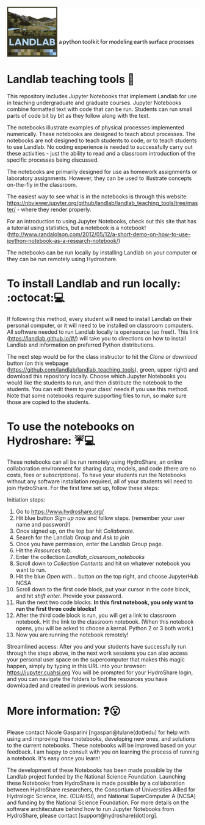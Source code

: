 
[![Landlab header](./landlab_header.png)](http://landlab.github.io)

# Landlab teaching tools :raising_hand:

This repository includes Jupyter Notebooks that implement Landlab for use in teaching undergraduate and graduate courses. Jupyter Notebooks combine formatted text with code that can be run. Students can run small parts of code bit by bit as they follow along with the text.

The notebooks illustrate examples of physical processes implemented numerically. These notebooks are designed to teach about processes. The notebooks are not designed to teach students to code, or to teach students to use Landlab. No coding experience is needed to successfully carry out these activities - just the ability to read and a classroom introduction of the specific processes being discussed.

The notebooks are primarily designed for use as homework assignments or laboratory assignments. However, they can be used to illustrate concepts on-the-fly in the classroom.

The easiest way to see what is in the notebooks is through this website: https://nbviewer.jupyter.org/github/landlab/landlab_teaching_tools/tree/master/ - where they render properly.

For an introduction to using Jupyter Notebooks, check out this site that has a tutorial using statistics, but a notebook is a notebook! (http://www.randalolson.com/2012/05/12/a-short-demo-on-how-to-use-ipython-notebook-as-a-research-notebook/)

The notebooks can be run locally by installing Landlab on your computer or they can be run remotely using Hydroshare.

# To install Landlab and run locally: :octocat::computer:

If following this method, every student will need to install Landlab on their personal computer, or it will need to be installed on classroom computers. All software needed to run Landlab locally is opensource (so free!). This link (https://landlab.github.io/#/) will take you to directions on how to install Landlab and information on preferred Python distributions. 

The next step would be for the class instructor to hit the _Clone or download_ button (on this webpage (https://github.com/landlab/landlab_teaching_tools), green, upper right) and download this repository locally. Choose which Jupyter Notebooks you would like the students to run, and then distribute the notebook to the students. You can edit them to your class' needs if you use this method. Note that some notebooks require supporting files to run, so make sure those are copied to the students.

# To use the notebooks on Hydroshare: :umbrella::computer:

These notebooks can all be run remotely using HydroShare, an online collaboration environment for sharing data, models, and code (there are no costs, fees or subscriptions). To have your students run the Notebooks without any software installation required, all of your students will need to join HydroShare.  For the first time set up, follow these steps: 

Initiation steps:
1. Go to https://www.hydroshare.org/
2. Hit blue button _Sign up now_ and follow steps. (remember your user name and password!)
3. Once signed up, on the top bar hit _Collaborate_.
4. Search for the Landlab Group and _Ask to join_
5. Once you have permission, enter the Landlab Group page.
6. Hit the _Resources_ tab.
7. Enter the collection _Landlab\_classroom\_notebooks_
8. Scroll down to _Collection Contents_ and hit on whatever notebook you want to run.
9. Hit the blue _Open with..._ button on the top right, and choose JupyterHub NCSA
10. Scroll down to the first code block, put your cursor in the code block, and hit _shift enter_. Provide your password.
11. Run the next two code blocks. **In this first notebook, you only want to run the first three code blocks!**
12. After the third code block is run, you will get a link to classroom notebook. Hit the link to the classroom notebook. (When this notebook opens, you will be asked to choose a kernal. Python 2 or 3 both work.)
13. Now you are running the notebook remotely!

Streamlined access:
After you and your students have successfully run through the steps above, in the next work sessions you can also access your personal user space on the supercomputer that makes this magic happen, simply by typing in this URL into your browser: https://jupyter.cuahsi.org  You will be prompted for your HydroShare login, and you can navigate the folders to find the resources you have downloaded and created in previous work sessions.

# More information: :question::open_mouth:

Please contact Nicole Gasparini [ngaspari@tulane(dot)edu] for help with using and improving these notebooks, developing new ones, and solutions to the current notebooks. These notebooks will be improved based on your feedback. I am happy to consult with you on learning the process of running a notebook. It's easy once you learn! 

The development of these Notebooks has been made possible by the Landlab project funded by the National Science Foundation.  Launching these Notebooks from HydroShare is made possible by a collaboration between HydroShare researchers, the Consortium of Universities Allied for Hydrologic Science, Inc. (CUAHSI), and National SuperComputer A  (NCSA) and funding by the National Science Foundation.  For more details on the software architecuture behind how to run Jupyter Notebooks from HydroShare, please contact [support@hydroshare(dot)org]. 
